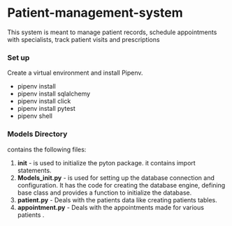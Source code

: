 # Patient-management-system
This system is meant to manage patient records, schedule appointments with specialists, track patient visits and prescriptions
### Set up
Create a virtual environment and install Pipenv.
- pipenv install
- pipenv install sqlalchemy
- pipenv install click
- pipenv install pytest
- pipenv shell

### Models Directory
contains the following files:
1. __init__ -   is used to initialize the pyton package. it contains import statements.
2. **Models_init.py** - is used for setting up the database connection and configuration. It has the code for creating the database engine, defining base class and provides a function to initialize the database.
3. **patient.py** - Deals with the patients data like creating patients tables.
4. **appointment.py** - Deals with the appointments made for various patients .